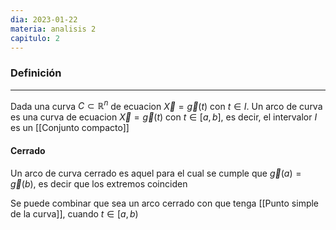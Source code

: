 ```yaml
---
dia: 2023-01-22
materia: analisis 2
capitulo: 2
---
```

### Definición
---
Dada una curva $C \subset \mathbb{R}^n$ de ecuacion $\vec{X} = \vec{g}(t)$ con $t \in I$. Un arco de curva es una curva de ecuacion $\vec{X} = \vec{g}(t)$ con $t \in [a, b]$,  es decir, el intervalor $I$ es un [[Conjunto compacto]]

#### Cerrado
Un arco de curva cerrado es aquel para el cual se cumple que $\vec{g}(a)=\vec{g}(b)$, es decir que los extremos coinciden

Se puede combinar que sea un arco cerrado con que tenga [[Punto simple de la curva]], cuando $t \in [a, b)$